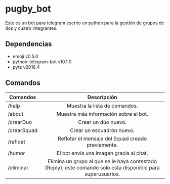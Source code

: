 # pugby_bot

Este es un bot para telegram escrito en python para la gestión de grupos de dos y cuatro integrantes.


## Dependencias

- emoji v0.5.0
- python-telegram-bot v10.1.0
- pytz v2018.4

## Comandos

|Comandos             |Descripción                                                      |
|-----------------------|:-------------------------------------------------------------:|
| /help                 |Muestra la lista de comandos.                                  |
| /about                |Muestra más información sobre el bot.                          |
| /crearDuo             |Crear un dúo nuevo.                                            |
| /crearSquad           |Crear un escuadrón nuevo.                                      |
| /refloat              |Reflotar el mensaje del Squad creado previamente.              |
| /humor                |El bot envía una imagen gracia al chat.                        |
| /eliminar             |Elimina un grupo al que se le haya contestado (Reply), este comando solo esta disponible para superusuarios.|
